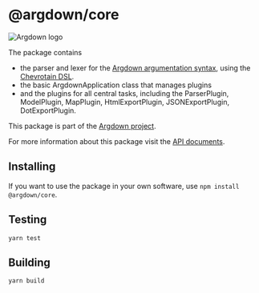 # @argdown/core

![Argdown logo](https://raw.githubusercontent.com/argdown/argdown/HEAD/argdown-arrow.png "Argdown logo")

The package contains

- the parser and lexer for the [Argdown argumentation syntax](https://argdown.org), using the [Chevrotain DSL](https://github.com/SAP/chevrotain).
- the basic ArgdownApplication class that manages plugins
- and the plugins for all central tasks, including the ParserPlugin, ModelPlugin, MapPlugin, HtmlExportPlugin, JSONExportPlugin, DotExportPlugin.

This package is part of the [Argdown project](https://argdown.org).

For more information about this package visit the [API documents](https://argdown.org/argdown-core/index.html).

## Installing

If you want to use the package in your own software, use `npm install @argdown/core`.

<!-- Commenting below line since there is no bootstrap script. -->
<!-- If you want to check out the code, fork this repository and run `npm run bootstrap`. -->

## Testing

`yarn test`

## Building

`yarn build`
